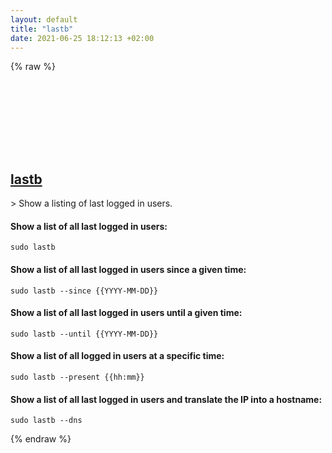 ```yaml
---
layout: default
title: "lastb"
date: 2021-06-25 18:12:13 +02:00
---
```

{% raw %}
<h2 id="lastb">
  <a href="/en/linux/lastb.html">lastb</a> <a href="#lastb"><svg class="icon">
    <use href="/assets/images/unicode_sprite.svg#link" />
  </svg></a>
</h2>
> Show a listing of last logged in users.

#### Show a list of all last logged in users:
```shell
sudo lastb
```
#### Show a list of all last logged in users since a given time:
```shell
sudo lastb --since {{YYYY-MM-DD}}
```
#### Show a list of all last logged in users until a given time:
```shell
sudo lastb --until {{YYYY-MM-DD}}
```
#### Show a list of all logged in users at a specific time:
```shell
sudo lastb --present {{hh:mm}}
```
#### Show a list of all last logged in users and translate the IP into a hostname:
```shell
sudo lastb --dns
```
{% endraw %}